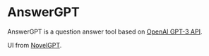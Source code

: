 # AnswerGPT

AnswerGPT is a question answer tool based on [OpenAI GPT-3 API](https://openai.com/api/).

UI from [NovelGPT](https://github.com/ddiu8081/novel-gpt).